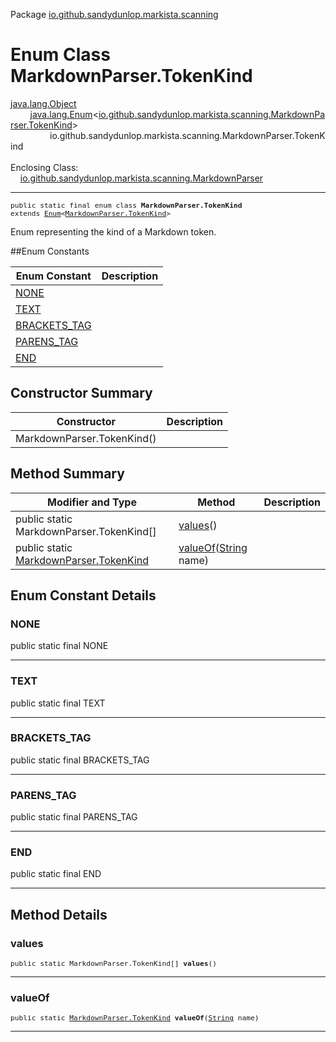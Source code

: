 Package [io.github.sandydunlop.markista.scanning](index.md)

# Enum Class MarkdownParser.TokenKind
[java.lang.Object](https://docs.oracle.com/en/java/javase/24/docs/api/java.base/java/lang/Object.html)<br/>
        [java.lang.Enum](https://docs.oracle.com/en/java/javase/24/docs/api/java.base/java/lang/Enum.html)<[io.github.sandydunlop.markista.scanning.MarkdownParser.TokenKind](MarkdownParser.TokenKind.md)><br/>
                io.github.sandydunlop.markista.scanning.MarkdownParser.TokenKind<br/>
<br/>
Enclosing Class:<br/>
    [io.github.sandydunlop.markista.scanning.MarkdownParser](MarkdownParser.md)


----

<span style="font-family: monospace; font-size: 80%;">public static final enum class __MarkdownParser.TokenKind__<br/>extends [Enum](https://docs.oracle.com/en/java/javase/24/docs/api/java.base/java/lang/Enum.html)<[MarkdownParser.TokenKind](MarkdownParser.TokenKind.md)>
</span>

Enum representing the kind of a Markdown token.


##Enum Constants

| Enum Constant                 | Description |
|-------------------------------|-------------|
| [NONE](#none)                 |             |
| [TEXT](#text)                 |             |
| [BRACKETS_TAG](#brackets_tag) |             |
| [PARENS_TAG](#parens_tag)     |             |
| [END](#end)                   |             |



## Constructor Summary

| Constructor                | Description |
|----------------------------|-------------|
| MarkdownParser.TokenKind() |             |



## Method Summary

| Modifier and Type                                                     | Method                                                                                                                 | Description |
|-----------------------------------------------------------------------|------------------------------------------------------------------------------------------------------------------------|-------------|
| public static MarkdownParser.TokenKind\[]                             | [values](#values)()                                                                                                    |             |
| public static [MarkdownParser.TokenKind](MarkdownParser.TokenKind.md) | [valueOf](#valueof)([String](https://docs.oracle.com/en/java/javase/24/docs/api/java.base/java/lang/String.html) name) |             |



## Enum Constant Details

### NONE

public static final  NONE




---

### TEXT

public static final  TEXT




---

### BRACKETS_TAG

public static final  BRACKETS_TAG




---

### PARENS_TAG

public static final  PARENS_TAG




---

### END

public static final  END




---


## Method Details

### values

<span style="font-family: monospace; font-size: 80%;">public static MarkdownParser.TokenKind\[] __values__()</span>




---

### valueOf

<span style="font-family: monospace; font-size: 80%;">public static [MarkdownParser.TokenKind](MarkdownParser.TokenKind.md) __valueOf__([String](https://docs.oracle.com/en/java/javase/24/docs/api/java.base/java/lang/String.html) name)</span>




---


